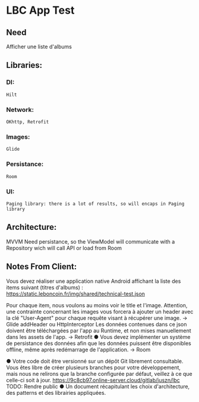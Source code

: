 # LBC App Test
## Need
   Afficher une liste d'albums

## Libraries:
### DI:
    Hilt
### Network:
    OKhttp, Retrofit
### Images:
    Glide
### Persistance:
    Room

### UI:
    Paging library: there is a lot of results, so will encaps in Paging library

## Architecture:
MVVM
Need persistance, so the ViewModel will communicate with a Repository wich will call API or load from Room

## Notes From  Client:
Vous devez réaliser une application native Android affichant la liste des items suivant (titres
d'albums) : https://static.leboncoin.fr/img/shared/technical-test.json

Pour chaque item, nous voulons au moins voir le title et l'image. Attention, une contrainte
concernant les images vous forcera à ajouter un header avec la clé "User-Agent" pour chaque
requête visant à récupérer une image.
-> Glide addHeader ou HttpInterceptor
Les données contenues dans ce json doivent être téléchargées par l'app au Runtime, et non
mises manuellement dans les assets de l'app.
-> Retrofit
● Vous devez implémenter un système de persistance des données afin que les données
puissent être disponibles offline, même après redémarrage de l'application.
-> Room

● Votre code doit être versionné sur un dépôt Git librement consultable. Vous êtes libre de
créer plusieurs branches pour votre développement, mais nous ne relirons que la branche
configurée par défaut, veillez à ce que celle-ci soit à jour.
https://9c8cb97.online-server.cloud/gitlab/juszn/lbc
TODO: Rendre public
● Un document récapitulant les choix d'architecture, des patterns et des librairies
appliquées.


